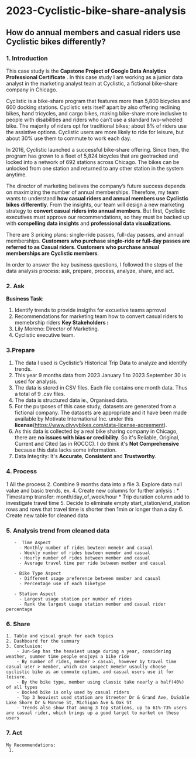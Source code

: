 # 2023-Cyclistic-bike-share-analysis
## How do annual members and casual riders use Cyclistic bikes differently?

### 1. Introduction 

This case study is the **Capstone Project of Google Data Analytics Professional Certificate** . In this case study I am working as a junior data analyst in the marketing analyst team at Cyclistic, a fictional bike-share company in Chicago.

Cyclistic is a bike-share program that features more than 5,800 bicycles and 600 docking stations. Cyclistic sets itself apart by also offering reclining bikes, hand tricycles, and cargo bikes, making bike-share more inclusive to people with disabilities and riders who can’t use a standard two-wheeled bike. The majority of riders opt for traditional bikes; about 8% of riders use the assistive options. Cyclistic users are more likely to ride for leisure, but about 30% use them to commute to work each day.

In 2016, Cyclistic launched a successful bike-share offering. Since then, the program has grown to a fleet of 5,824 bicycles that are geotracked and locked into a network of 692 stations across Chicago. The bikes can be unlocked from one station and returned to any other station in the system anytime.

The director of marketing believes the company’s future success depends on maximizing the number of annual memberships. Therefore, my team wants to understand **how casual riders and annual members use Cyclistic bikes differently**. From the insights, our team will design a new marketing strategy to **convert casual riders into annual members**. But first, Cyclistic executives must approve our recommendations, so they must be backed up with **compelling data insights** and **professional data visualizations**.

There are 3 pricing plans: single-ride passes, full-day passes, and annual memberships. **Customers who purchase single-ride or full-day passes are referred to as Casual riders**. **Customers who purchase annual memberships are Cyclistic members**.

In order to answer the key business questions, I followed the steps of the data analysis process: ask, prepare, process, analyze, share, and act.

### 2. Ask

**Business Task**: 
  1. Identify trends to provide insigths for excuetive teams aprroval
  2. Recommendations for marketing team how to convert casual riders to memebrship riders
**Key Stakeholders :**
  1. Lily Moreno: Director of Marketing.
  2. Cyclistic executive team.


### 3.Prepare

  1. The data I used is Cyclistic’s Historical Trip Data to analyze and identify trends.
  2. This year 9 months data from 2023 January 1 to 2023 September 30 is used for analysis.
  3. The data is stored in CSV files. Each file contains one month data. Thus a total of 9 .csv files.
  4. The data is structured data ie., Organised data.
  5. For the purposes of this case study, datasets are generated from a fictional company. The datasets are appropriate and it have been made available by Motivate International Inc. under this **license**(https://www.divvybikes.com/data-license-agreement).
  6. As this data is collected by a real bike sharing company in Chicago, there are **no issues with bias or credibility**. So it's Reliable, Original, Current and Cited (as in ROCCC). I do think it's  **Not Comprehensive** because this data lacks some information.
  7. Data Integrity: It's **Accurate**, **Consistent** and **Trustworthy**.

### 4. Process
  1  All the process
  2. Combine 9 months data into a file
  3. Explore data null value and basic trends, ex.
  4. Create new columns for further anlysis :
      * Timestamp transfer: month/day_of_week/hour
      * Trip duration column add to investigate travel time
  5. Decide to eliminate empty start_station/end_station rows and rows that travel time is shorter then 1min or longer than a day
  6. Create new table for cleaned data

  
### 5. Analysis trend from cleaned data
     
       -  Time Aspect
         - Monthly number of rides bewteen memebr and casual
         - Weekly number of rides bewteen memebr and casual
         - Hourly number of rides between member and casual
         - Average travel time per ride between member and casual
          
       - Bike Type Aspect
         - Different usage preference between member and casual
         - Percentage use of each biketype
     
       - Station Aspect
         - Largest usage station per number of rides
         - Rank the largest usage station member and casual rider percentage

###  6. Share

    1. Table and visual graph for each topics
    2. Dashboard for the summary
    3. Conclusion:
        - Jun-Sep has the heaviest usage during a year, considering weather, summer time people enojoys a bike ride
        - By number of rides, member > casual, however by travel time casual user > member, which can suspect memebr usaully choose cyclistic bike as an commute option, and casual users use it for leisure.
        - By the bike type, member using classic take nearly a half(40%) of all types
        - Docked bike is only used by casual riders
        - Top 3 heaviest used station are Streeter Dr & Grand Ave, DuSable Lake Shore Dr & Monroe St, Michigan Ave & Oak St
        - Trends also show that among 3 top stations, up to 61%-73% users are casual rider, which brings up a good target to market on these users

### 7. Act
    My Recommendations:
     1. 
    
